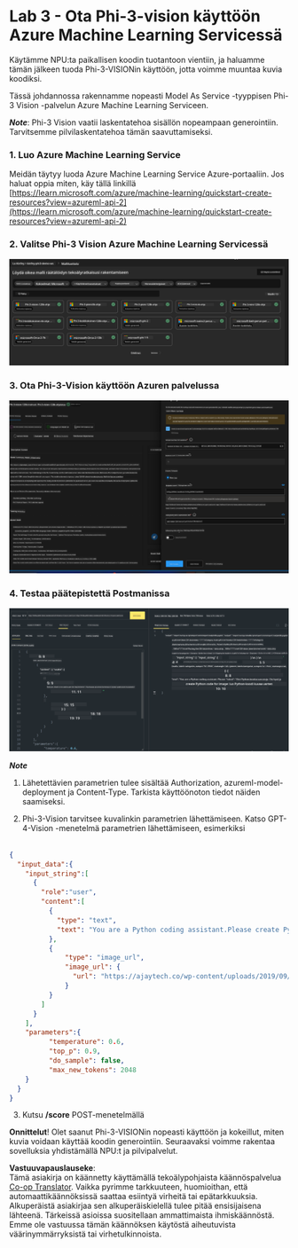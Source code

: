 <!--
CO_OP_TRANSLATOR_METADATA:
{
  "original_hash": "20cb4e6ac1686248e8be913ccf6c2bc2",
  "translation_date": "2025-05-09T19:44:02+00:00",
  "source_file": "md/02.Application/02.Code/Phi3/VSCodeExt/HOL/Apple/03.DeployPhi3VisionOnAzure.md",
  "language_code": "fi"
}
-->
# **Lab 3 - Ota Phi-3-vision käyttöön Azure Machine Learning Servicessä**

Käytämme NPU:ta paikallisen koodin tuotantoon vientiin, ja haluamme tämän jälkeen tuoda Phi-3-VISIONin käyttöön, jotta voimme muuntaa kuvia koodiksi.

Tässä johdannossa rakennamme nopeasti Model As Service -tyyppisen Phi-3 Vision -palvelun Azure Machine Learning Serviceen.

***Note***: Phi-3 Vision vaatii laskentatehoa sisällön nopeampaan generointiin. Tarvitsemme pilvilaskentatehoa tämän saavuttamiseksi.

### **1. Luo Azure Machine Learning Service**

Meidän täytyy luoda Azure Machine Learning Service Azure-portaaliin. Jos haluat oppia miten, käy tällä linkillä [https://learn.microsoft.com/azure/machine-learning/quickstart-create-resources?view=azureml-api-2](https://learn.microsoft.com/azure/machine-learning/quickstart-create-resources?view=azureml-api-2)

### **2. Valitse Phi-3 Vision Azure Machine Learning Servicessä**

![Catalog](../../../../../../../../../translated_images/vison_catalog.e04e9e5f2b6ff115fff30e793e54e617da07251c7b192e1a68e6b050917f45aa.fi.png)

### **3. Ota Phi-3-Vision käyttöön Azuren palvelussa**

![Deploy](../../../../../../../../../translated_images/vision_deploy.c0582d08b5d49675c643f3bedc04ae106957304f3cd4702406fa08bea80ba213.fi.png)

### **4. Testaa päätepistettä Postmanissa**

![Test](../../../../../../../../../translated_images/vision_test.fb4ff33607077153c7b5dcf37648dc5a9cb550824aeba89963e6b270314fc554.fi.png)

***Note***

1. Lähetettävien parametrien tulee sisältää Authorization, azureml-model-deployment ja Content-Type. Tarkista käyttöönoton tiedot näiden saamiseksi.

2. Phi-3-Vision tarvitsee kuvalinkin parametrien lähettämiseen. Katso GPT-4-Vision -menetelmä parametrien lähettämiseen, esimerkiksi

```json

{
  "input_data":{
    "input_string":[
      {
        "role":"user",
        "content":[ 
          {
            "type": "text",
            "text": "You are a Python coding assistant.Please create Python code for image "
          },
          {
              "type": "image_url",
              "image_url": {
                "url": "https://ajaytech.co/wp-content/uploads/2019/09/index.png"
              }
          }
        ]
      }
    ],
    "parameters":{
          "temperature": 0.6,
          "top_p": 0.9,
          "do_sample": false,
          "max_new_tokens": 2048
    }
  }
}

```

3. Kutsu **/score** POST-menetelmällä

**Onnittelut**! Olet saanut Phi-3-VISIONin nopeasti käyttöön ja kokeillut, miten kuvia voidaan käyttää koodin generointiin. Seuraavaksi voimme rakentaa sovelluksia yhdistämällä NPU:t ja pilvipalvelut.

**Vastuuvapauslauseke**:  
Tämä asiakirja on käännetty käyttämällä tekoälypohjaista käännöspalvelua [Co-op Translator](https://github.com/Azure/co-op-translator). Vaikka pyrimme tarkkuuteen, huomioithan, että automaattikäännöksissä saattaa esiintyä virheitä tai epätarkkuuksia. Alkuperäistä asiakirjaa sen alkuperäiskielellä tulee pitää ensisijaisena lähteenä. Tärkeissä asioissa suositellaan ammattimaista ihmiskäännöstä. Emme ole vastuussa tämän käännöksen käytöstä aiheutuvista väärinymmärryksistä tai virhetulkinnoista.